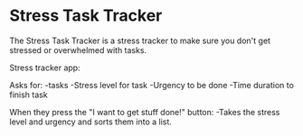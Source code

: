 # Stress Task Tracker
The Stress Task Tracker is a stress tracker to make sure you don't get stressed or overwhelmed with tasks.

Stress tracker app:

Asks for:
-tasks
-Stress level for task
-Urgency to be done
-Time duration to finish task

When they press the "I want to get stuff done!" button:
-Takes the stress level and urgency and sorts them into a list. 
